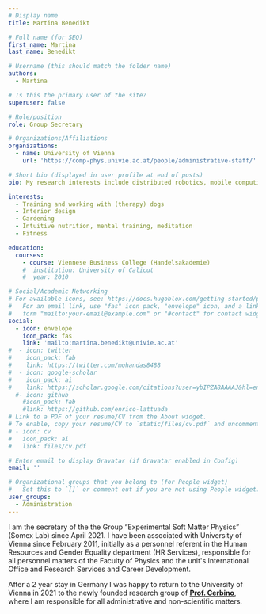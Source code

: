 ```yaml
---
# Display name
title: Martina Benedikt

# Full name (for SEO)
first_name: Martina
last_name: Benedikt

# Username (this should match the folder name)
authors:
  - Martina

# Is this the primary user of the site?
superuser: false

# Role/position
role: Group Secretary

# Organizations/Affiliations
organizations:
  - name: University of Vienna
    url: 'https://comp-phys.univie.ac.at/people/administrative-staff/'

# Short bio (displayed in user profile at end of posts)
bio: My research interests include distributed robotics, mobile computing and programmable matter.

interests:
  - Training and working with (therapy) dogs
  - Interior design
  - Gardening
  - Intuitive nutrition, mental training, meditation
  - Fitness

education:
  courses:
    - course: Viennese Business College (Handelsakademie)
    #  institution: University of Calicut
    #  year: 2010

# Social/Academic Networking
# For available icons, see: https://docs.hugoblox.com/getting-started/page-builder/#icons
#   For an email link, use "fas" icon pack, "envelope" icon, and a link in the
#   form "mailto:your-email@example.com" or "#contact" for contact widget.
social:
  - icon: envelope
    icon_pack: fas
    link: 'mailto:martina.benedikt@univie.ac.at'
#  - icon: twitter
#    icon_pack: fab
#    link: https://twitter.com/mohandas8488
#  - icon: google-scholar
#    icon_pack: ai
#    link: https://scholar.google.com/citations?user=ybIPZA8AAAAJ&hl=en
  #- icon: github
    #icon_pack: fab
    #link: https://github.com/enrico-lattuada
# Link to a PDF of your resume/CV from the About widget.
# To enable, copy your resume/CV to `static/files/cv.pdf` and uncomment the lines below.
# - icon: cv
#   icon_pack: ai
#   link: files/cv.pdf

# Enter email to display Gravatar (if Gravatar enabled in Config)
email: ''

# Organizational groups that you belong to (for People widget)
#   Set this to `[]` or comment out if you are not using People widget.
user_groups:
  - Administration
---
```


I am the secretary of the the Group “Experimental Soft Matter Physics” (Somex Lab) since April 2021. I have been associated with University of Vienna since February 2011, initially as a personnel referent in the Human Resources and Gender Equality department (HR Services), responsible for all personnel matters of the Faculty of Physics and the unit's International Office and Research Services and Career Development.

After a 2 year stay in Germany I was happy to return to the University of Vienna in 2021 to the newly founded research group of **[Prof. Cerbino](https://mohan8488.github.io/group-website-test/author/roberto-cerbino/)**, where I am responsible for all administrative and non-scientific matters.
